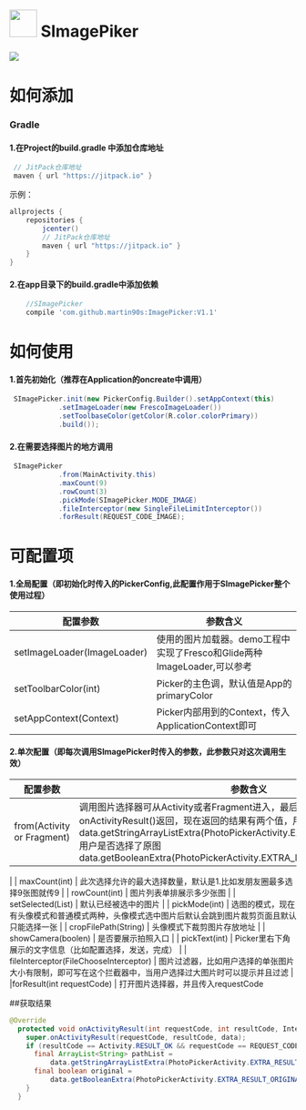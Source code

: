 # <img src="http://7xpb9x.com1.z0.glb.clouddn.com/2017/01/19/c4cb41c69d38f0284c70ba32c2839983.png" width=48 /> SImagePiker

[![](https://jitpack.io/v/martin90s/ImagePicker.svg)](https://jitpack.io/#martin90s/ImagePicker)

# 如何添加
### Gradle
#### 1.在Project的build.gradle 中添加仓库地址
``` gradle
 // JitPack仓库地址
 maven { url "https://jitpack.io" }
```

示例：
``` gradle
allprojects {
    repositories {
        jcenter()
        // JitPack仓库地址
        maven { url "https://jitpack.io" }
    }
}
```
#### 2.在app目录下的build.gradle中添加依赖
```gradle
    //SImagePicker
	compile 'com.github.martin90s:ImagePicker:V1.1'
```

# 如何使用
#### 1.首先初始化（推荐在Application的oncreate中调用）
```java
 SImagePicker.init(new PickerConfig.Builder().setAppContext(this)
 			.setImageLoader(new FrescoImageLoader())
			.setToolbaseColor(getColor(R.color.colorPrimary))
			.build());
```
#### 2.在需要选择图片的地方调用
```java
 SImagePicker
            .from(MainActivity.this)
            .maxCount(9)
            .rowCount(3)
            .pickMode(SImagePicker.MODE_IMAGE)
            .fileInterceptor(new SingleFileLimitInterceptor())
            .forResult(REQUEST_CODE_IMAGE);
```


# 可配置项
#### 1.全局配置（即初始化时传入的PickerConfig,此配置作用于SImagePicker整个使用过程）
| 配置参数  | 参数含义  |
| ------------ | ------------ |
| setImageLoader(ImageLoader)  |  使用的图片加载器。demo工程中实现了Fresco和Glide两种ImageLoader,可以参考 |
| setToolbarColor(int)  |  Picker的主色调，默认值是App的primaryColor |
| setAppContext(Context) |  Picker内部用到的Context，传入ApplicationContext即可 |

#### 2.单次配置（即每次调用SImagePicker时传入的参数，此参数只对这次调用生效）
|  配置参数  | 参数含义  |
| ------------ | ------------ |
|  from(Activity or Fragment) | 调用图片选择器可从Activity或者Fragment进入，最后的结果会在onActivityResult()返回，现在返回的结果有两个值，用户选择的图片的路径列表data.getStringArrayListExtra(PhotoPickerActivity.EXTRA_RESULT_SELECTION);用户是否选择了原图data.getBooleanExtra(PhotoPickerActivity.EXTRA_RESULT_ORIGINAL, false);
|
| maxCount(int) | 此次选择允许的最大选择数量，默认是1.比如发朋友圈最多选择9张图就传9  |
| rowCount(int)  | 图片列表单排展示多少张图  |
| setSelected(List<String>) |  默认已经被选中的图片 |
|  pickMode(int) | 选图的模式，现在有头像模式和普通模式两种，头像模式选中图片后默认会跳到图片裁剪页面且默认只能选择一张  |
| cropFilePath(String)  | 头像模式下裁剪图片存放地址  |
| showCamera(boolen)  | 是否要展示拍照入口  |
| pickText(int)  | Picker里右下角展示的文字信息（比如配置选择，发送，完成）  |
| fileInterceptor(FileChooseInterceptor) |  图片过滤器，比如用户选择的单张图片大小有限制，即可写在这个拦截器中，当用户选择过大图片时可以提示并且过滤 |
|forResult(int requestCode) | 打开图片选择器，并且传入requestCode

##获取结果
```java
@Override
  protected void onActivityResult(int requestCode, int resultCode, Intent data) {
    super.onActivityResult(requestCode, resultCode, data);
    if (resultCode == Activity.RESULT_OK && requestCode == REQUEST_CODE_IMAGE) {
      final ArrayList<String> pathList =
          data.getStringArrayListExtra(PhotoPickerActivity.EXTRA_RESULT_SELECTION);
      final boolean original =
          data.getBooleanExtra(PhotoPickerActivity.EXTRA_RESULT_ORIGINAL, false);
    }
  }
```

